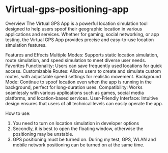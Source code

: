 # Virtual-gps-positioning-app

Overview
The Virtual GPS App is a powerful location simulation tool designed to help users spoof their geographic location in various applications and services. Whether for gaming, social networking, or app testing, the Virtual GPS App provides precise and easy-to-use location simulation features.

Features and Effects
Multiple Modes: Supports static location simulation, route simulation, and speed simulation to meet diverse user needs.
Favorites Functionality: Users can save frequently used locations for quick access.
Customizable Routes: Allows users to create and simulate custom routes, with adjustable speed settings for realistic movement.
Background Mode: Continue to spoof location even when the app is running in the background, perfect for long-duration uses.
Compatibility: Works seamlessly with various applications such as games, social media platforms, and location-based services.
User-Friendly Interface: Intuitive design ensures that users of all technical levels can easily operate the app.

How to use:
1. You need to turn on location simulation in developer options
2. Secondly, it is best to open the floating window, otherwise the positioning may be unstable.
3. GPS positioning must be turned on. During my test, GPS, WLAN and mobile network positioning can be turned on at the same time.
